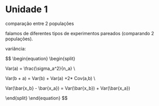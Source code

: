 # Unidade 1
comparação entre 2 populações

falamos de diferentes tipos de experimentos pareados (comparando 2 populações).


variância:

$$
\begin{equation}
\begin{split}

Var(a) = \frac{\sigma_a^2}{n_a} \\

Var(b + a) = Var(b) + Var(a) +2* Cov(a,b) \\


Var(\bar{x_b} - \bar{x_a}) = Var(\bar{x_b}) + Var(\bar{x_a})

\end{split}
\end{equation}
$$
